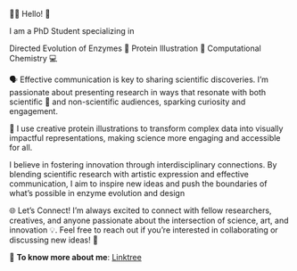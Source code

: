👩‍🔬 Hello! 👋

I am a PhD Student specializing in

Directed Evolution of Enzymes 🔬
Protein Illustration 🎨
Computational Chemistry 💻

🗣️ 
Effective communication is key to sharing scientific discoveries. I’m passionate about presenting research in ways that resonate with both scientific 🔬 and non-scientific audiences, sparking curiosity and engagement.

🎨
I use creative protein illustrations to transform complex data into visually impactful representations, making science more engaging and accessible for all.

I believe in fostering innovation through interdisciplinary connections. By blending scientific research with artistic expression and effective communication, I aim to inspire new ideas and push the boundaries of what’s possible in enzyme evolution and design

🌐 Let’s Connect!
I’m always excited to connect with fellow researchers, creatives, and anyone passionate about the intersection of science, art, and innovation 💡. Feel free to reach out if you’re interested in collaborating or discussing new ideas! 💬

🔗 **To know more about me**: [Linktree](https://linktr.ee/nd_7)
